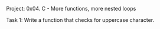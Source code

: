 Project: 0x04. C - More functions, more nested loops

Task 1: Write a function that checks for uppercase character.
